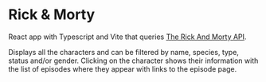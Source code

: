 # Rick & Morty

React app with Typescript and Vite that queries [The Rick And Morty API](https://rickandmortyapi.com/).

Displays all the characters and can be filtered by name, species, type, status and/or gender. Clicking on the character shows their information with the list of episodes where they appear with links to the episode page.